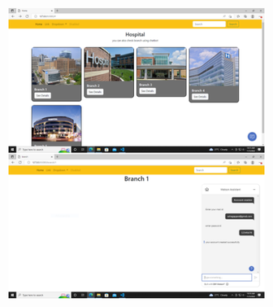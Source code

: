 ![](https://github.com/IBM-EPBL/IBM-Project-25441-1659963561/blob/main/Personal%20Expense%20Tracker/Assessments/M1%20Lead%20(AZHAGAPPAN%20T)/Assignment%203/storage%20%26%20watson/Output%20Screenshot/1.PNG)
![](https://github.com/IBM-EPBL/IBM-Project-25441-1659963561/blob/main/Personal%20Expense%20Tracker/Assessments/M1%20Lead%20(AZHAGAPPAN%20T)/Assignment%203/storage%20%26%20watson/Output%20Screenshot/2.PNG)
